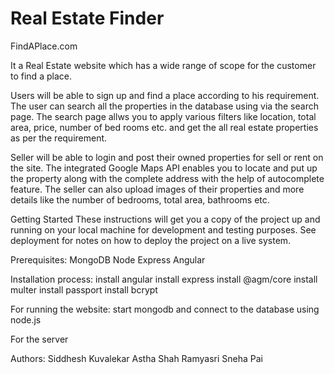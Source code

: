 # Real Estate Finder

FindAPlace.com

It a Real Estate website which has a wide range of scope for the customer to find a place.

Users will be able to sign up and find a place according to his requirement. The user can search all the properties in the database using via the search page. The search page allws you to apply various filters like location, total area, price, number of bed rooms etc. and get the all real estate properties as per the requirement.

Seller will be able to login and post their owned properties for sell or rent on the site. The integrated Google Maps API enables you to locate and put up the property along with the complete address with the help of autocomplete feature. The seller can also upload images of their properties and more details like the number of bedrooms, total area, bathrooms etc.   

Getting Started
These instructions will get you a copy of the project up and running on your local machine for development and testing purposes. See deployment for notes on how to deploy the project on a live system.

Prerequisites:
MongoDB
Node
Express
Angular


Installation process:
install angular
install express
install @agm/core
install multer
install passport
install bcrypt

For running the website:
start mongodb and connect to the database using node.js

For the server 

Authors:
Siddhesh Kuvalekar
Astha Shah
Ramyasri
Sneha Pai
